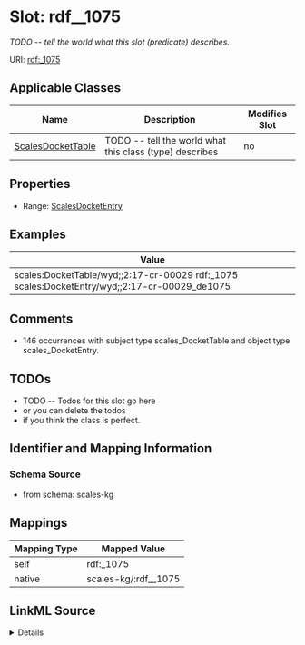 

# Slot: rdf__1075


_TODO -- tell the world what this slot (predicate) describes._





URI: [rdf:_1075](http://www.w3.org/1999/02/22-rdf-syntax-ns#_1075)



<!-- no inheritance hierarchy -->





## Applicable Classes

| Name | Description | Modifies Slot |
| --- | --- | --- |
| [ScalesDocketTable](../classes/ScalesDocketTable.md) | TODO -- tell the world what this class (type) describes |  no  |







## Properties

* Range: [ScalesDocketEntry](../classes/ScalesDocketEntry.md)






## Examples

| Value |
| --- |
| scales:DocketTable/wyd;;2:17-cr-00029 rdf:_1075 scales:DocketEntry/wyd;;2:17-cr-00029_de1075 |

## Comments

* 146 occurrences with subject type scales_DocketTable and object type scales_DocketEntry.

## TODOs

* TODO -- Todos for this slot go here
* or you can delete the todos
* if you think the class is perfect.

## Identifier and Mapping Information







### Schema Source


* from schema: scales-kg




## Mappings

| Mapping Type | Mapped Value |
| ---  | ---  |
| self | rdf:_1075 |
| native | scales-kg/:rdf__1075 |




## LinkML Source

<details>
```yaml
name: rdf__1075
description: TODO -- tell the world what this slot (predicate) describes.
todos:
- TODO -- Todos for this slot go here
- or you can delete the todos
- if you think the class is perfect.
comments:
- 146 occurrences with subject type scales_DocketTable and object type scales_DocketEntry.
examples:
- value: scales:DocketTable/wyd;;2:17-cr-00029 rdf:_1075 scales:DocketEntry/wyd;;2:17-cr-00029_de1075
from_schema: scales-kg
rank: 1000
slot_uri: rdf:_1075
alias: rdf__1075
domain_of:
- scales_DocketTable
range: scales_DocketEntry

```
</details>